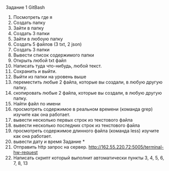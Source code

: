 Задание 1 GitBash

1) Посмотреть где я 
2) Создать папку
3) Зайти в папку
4) Создать 3 папки
5) Зайти в любоую папку 
6) Создать 5 файлов (3 txt, 2 json)
7) Создать 3 папки
8) Вывести список содержимого папки
9) Открыть любой txt файл 
10) Написать туда что-нибудь, любой текст.
11) Cохранить и выйти.
12) Выйти из папки на уровень выше 
13) переместить любые 2 файла, которые вы создали, в любую другую папку. 
14) скопировать любые 2 файла, которые вы создали, в любую другую папку. 
15) Найти файл по имени 
16) просмотреть содержимое в реальном времени (команда grep) изучите как она работает.
17) вывести несколько первых строк из текстового файла
18) вывести несколько последних строк из текстового файла
19) просмотреть содержимое длинного файла (команда less) изучите как она работает.
20) вывести дату и время
Задание *
1) Отправить http запрос на сервер.
http://162.55.220.72:5005/terminal-hw-request
2) Написать скрипт который выполнит автоматически пункты 3, 4, 5, 6, 7, 8, 13
